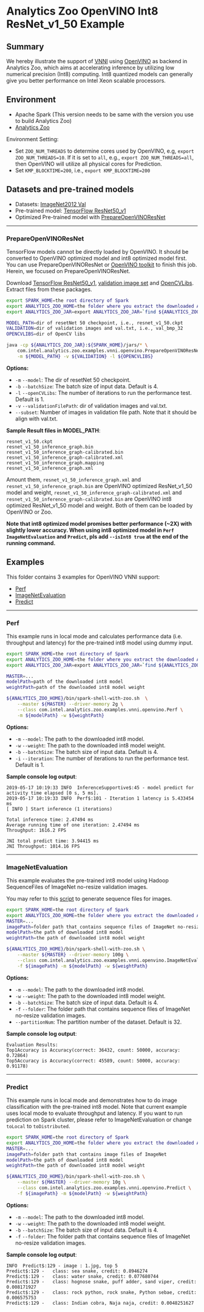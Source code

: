 # Analytics Zoo OpenVINO Int8 ResNet_v1_50 Example

## Summary
We hereby illustrate the support of [VNNI](https://en.wikichip.org/wiki/x86/avx512vnni) using [OpenVINO](https://software.intel.com/en-us/openvino-toolkit) as backend in Analytics Zoo, which aims at accelerating inference by utilizing low numerical precision (Int8) computing. Int8 quantized models can generally give you better performance on Intel Xeon scalable processors.
 
## Environment
* Apache Spark (This version needs to be same with the version you use to build Analytics Zoo)
* [Analytics Zoo](https://analytics-zoo.github.io/master/#ScalaUserGuide/install/)

Environment Setting:
- Set `ZOO_NUM_THREADS` to determine cores used by OpenVINO, e.g, `export ZOO_NUM_THREADS=10`. If it is set to `all`, e.g., `export ZOO_NUM_THREADS=all`, then OpenVINO will utilize all physical cores for Prediction.
- Set `KMP_BLOCKTIME=200`, i.e., `export KMP_BLOCKTIME=200`

## Datasets and pre-trained models
* Datasets: [ImageNet2012 Val](http://image-net.org/challenges/LSVRC/2012/index)
* Pre-trained model: [TensorFlow ResNet50_v1](http://download.tensorflow.org/models/resnet_v1_50_2016_08_28.tar.gz)
* Optimized Pre-trained model with [PrepareOpenVINOResNet](#prepareopenvinoresnet)

---
### PrepareOpenVINOResNet
TensorFlow models cannot be directly loaded by OpenVINO. It should be converted to OpenVINO optimized model and int8 optimized model first. You can use PrepareOpenVINOResNet or [OpenVINO toolkit](https://docs.openvinotoolkit.org/2018_R5/_docs_MO_DG_prepare_model_convert_model_Convert_Model_From_TensorFlow.html) to finish this job. Herein, we focused on PrepareOpenVINOResNet.

Download [TensorFlow ResNet50_v1](http://download.tensorflow.org/models/resnet_v1_50_2016_08_28.tar.gz), [validation image set](https://s3-ap-southeast-1.amazonaws.com/analytics-zoo-models/openvino/val_bmp_32.tar) and [OpenCVLibs](https://s3-ap-southeast-1.amazonaws.com/analytics-zoo-models/openvino/opencv_4.0.0_ubuntu_lib.tar). Extract files from these packages. 

```bash
export SPARK_HOME=the root directory of Spark
export ANALYTICS_ZOO_HOME=the folder where you extract the downloaded Analytics Zoo zip package
export ANALYTICS_ZOO_JAR=export ANALYTICS_ZOO_JAR=`find ${ANALYTICS_ZOO_HOME}/lib -type f -name "analytics-zoo*jar-with-dependencies.jar"`

MODEL_PATH=dir of resetNet 50 checkpoint, i.e., resnet_v1_50.ckpt
VALIDATION=dir of validation images and val.txt, i.e., val_bmp_32
OPENCVLIBS=dir of OpenCV libs

java -cp ${ANALYTICS_ZOO_JAR}:${SPARK_HOME}/jars/* \
    com.intel.analytics.zoo.examples.vnni.openvino.PrepareOpenVINOResNet \
    -m ${MODEL_PATH} -v ${VALIDATION} -l ${OPENCVLIBS}
```

__Options:__
- `-m` `--model`: The dir of resetNet 50 checkpoint.
- `-b` `--batchSize`: The batch size of input data. Default is 4.
- `-l` `--openCVLibs`: The number of iterations to run the performance test. Default is 1.
- `-v` `--validationFilePath`: dir of validation images and val.txt.
- `--subset`: Number of images in validation file path. Note that it should be align with val.txt.


__Sample Result files in MODEL_PATH__:
```
resnet_v1_50.ckpt
resnet_v1_50_inference_graph.bin
resnet_v1_50_inference_graph-calibrated.bin
resnet_v1_50_inference_graph-calibrated.xml
resnet_v1_50_inference_graph.mapping
resnet_v1_50_inference_graph.xml
```

Amount them, `resnet_v1_50_inference_graph.xml` and `resnet_v1_50_inference_graph.bin` are OpenVINO optimized ResNet_v1_50 model and weight, `resnet_v1_50_inference_graph-calibrated.xml` and `resnet_v1_50_inference_graph-calibrated.bin` are OpenVINO int8 optimized ResNet_v1_50 model and weight. Both of them can be loaded by OpenVINO or Zoo.

__Note that int8 optimized model promises better performance (~2X) with slightly lower accuracy. When using int8 optimized model in `Perf` `ImageNetEvaluation` and `Predict`, pls add `--isInt8 true` at the end of the running command.__


## Examples
This folder contains 3 examples for OpenVINO VNNI support:
- [Perf](#perf)
- [ImageNetEvaluation](#imagenetevaluation)
- [Predict](#predict)

---
### Perf
This example runs in local mode and calculates performance data (i.e. throughput and latency) for the pre-trained int8 model using dummy input.

```bash
export SPARK_HOME=the root directory of Spark
export ANALYTICS_ZOO_HOME=the folder where you extract the downloaded Analytics Zoo zip package
export ANALYTICS_ZOO_JAR=export ANALYTICS_ZOO_JAR=`find ${ANALYTICS_ZOO_HOME}/lib -type f -name "analytics-zoo*jar-with-dependencies.jar"`

MASTER=...
modelPath=path of the downloaded int8 model
weightPath=path of the downloaded int8 model weight

${ANALYTICS_ZOO_HOME}/bin/spark-shell-with-zoo.sh  \
    --master ${MASTER} --driver-memory 2g \
    --class com.intel.analytics.zoo.examples.vnni.openvino.Perf \
    -m ${modelPath} -w ${weightPath}
```

__Options:__
- `-m` `--model`: The path to the downloaded int8 model.
- `-w` `--weight`: The path to the downloaded int8 model weight.
- `-b` `--batchSize`: The batch size of input data. Default is 4.
- `-i` `--iteration`: The number of iterations to run the performance test. Default is 1.

__Sample console log output__:
```
2019-05-17 10:19:33 INFO  InferenceSupportive$:45 - model predict for activity time elapsed [0 s, 5 ms].
2019-05-17 10:19:33 INFO  Perf$:101 - Iteration 1 latency is 5.433454 ms
[ INFO ] Start inference (1 iterations)

Total inference time: 2.47494 ms
Average running time of one iteration: 2.47494 ms
Throughput: 1616.2 FPS

JNI total predict time: 3.94415 ms
JNI Throughput: 1014.16 FPS
```

---
### ImageNetEvaluation
This example evaluates the pre-trained int8 model using Hadoop SequenceFiles of ImageNet no-resize validation images.

You may refer to this [script](https://github.com/intel-analytics/BigDL/blob/master/spark/dl/src/main/scala/com/intel/analytics/bigdl/models/utils/ImageNetSeqFileGenerator.scala) to generate sequence files for images.

```bash
export SPARK_HOME=the root directory of Spark
export ANALYTICS_ZOO_HOME=the folder where you extract the downloaded Analytics Zoo zip package
MASTER=...
imagePath=folder path that contains sequence files of ImageNet no-resize validation images.
modelPath=the path of downloaded int8 model
weightPath=the path of downloaded int8 model weight

${ANALYTICS_ZOO_HOME}/bin/spark-shell-with-zoo.sh \
    --master ${MASTER} --driver-memory 100g \
    --class com.intel.analytics.zoo.examples.vnni.openvino.ImageNetEvaluation \
    -f ${imagePath} -m ${modelPath} -w ${weightPath}
```

__Options:__
- `-m` `--model`: The path to the downloaded int8 model.
- `-w` `--weight`: The path to the downloaded int8 model weight.
- `-b` `--batchSize`: The batch size of input data. Default is 4.
- `-f` `--folder`: The folder path that contains sequence files of ImageNet no-resize validation images.
- `--partitionNum`: The partition number of the dataset. Default is 32.

__Sample console log output__:
```
Evaluation Results:
Top1Accuracy is Accuracy(correct: 36432, count: 50000, accuracy: 0.72864)
Top5Accuracy is Accuracy(correct: 45589, count: 50000, accuracy: 0.91178)
```

---
### Predict
This example runs in local mode and demonstrates how to do image classification with the pre-trained int8 model. Note that current example uses local mode to evaluate throughput and latency. If you want to run prediction on Spark cluster, please refer to ImageNetEvaluation or change `toLocal` to `toDistributed`.

```bash
export SPARK_HOME=the root directory of Spark
export ANALYTICS_ZOO_HOME=the folder where you extract the downloaded Analytics Zoo zip package
MASTER=...
imagePath=folder path that contains image files of ImageNet
modelPath=the path of downloaded int8 model
weightPath=the path of downloaded int8 model weight

${ANALYTICS_ZOO_HOME}/bin/spark-shell-with-zoo.sh \
    --master ${MASTER} --driver-memory 10g \
    --class com.intel.analytics.zoo.examples.vnni.openvino.Predict \
    -f ${imagePath} -m ${modelPath} -w ${weightPath}
```

__Options:__
- `-m` `--model`: The path to the downloaded int8 model.
- `-w` `--weight`: The path to the downloaded int8 model weight.
- `-b` `--batchSize`: The batch size of input data. Default is 4.
- `-f` `--folder`: The folder path that contains sequence files of ImageNet no-resize validation images.

__Sample console log output__:
```
INFO  Predict$:129 - image : 1.jpg, top 5
Predict$:129 - 	 class: sea snake, credit: 0.8946274
Predict$:129 - 	 class: water snake, credit: 0.077680744
Predict$:129 - 	 class: hognose snake, puff adder, sand viper, credit: 0.008171927
Predict$:129 - 	 class: rock python, rock snake, Python sebae, credit: 0.006575753
Predict$:129 - 	 class: Indian cobra, Naja naja, credit: 0.0048251627
```
